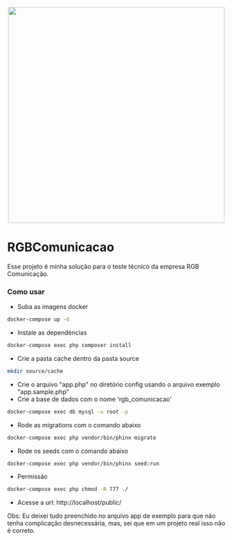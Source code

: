 <p align="center">
  <img src="https://user-images.githubusercontent.com/54549125/152555128-7976e745-f464-445e-a134-e24ab4f59880.gif" width="500"/> 
</p>

# RGBComunicacao

Esse projeto é minha solução para o teste técnico da empresa RGB Comunicação.

### Como usar

- Suba as imagens docker
```bash
docker-compose up -d
```
- Instale as dependências
```bash
docker-compose exec php composer install
```
- Crie a pasta cache dentro da pasta source
```bash
mkdir source/cache
```
- Crie o arquivo "app.php" no diretório config usando o arquivo exemplo "app.sample.php"
- Crie a base de dados com o nome 'rgb_comunicacao'
```bash
docker-compose exec db mysql -u root -p
```
- Rode as migrations com o comando abaixo
```bash
docker-compose exec php vendor/bin/phinx migrate
```
- Rode os seeds com o comando abaixo
```bash
docker-compose exec php vendor/bin/phinx seed:run
```
- Permissão
```bash
docker-compose exec php chmod -R 777 ./
```
- Acesse a url: http://localhost/public/

Obs: Eu deixei tudo preenchido no arquivo app de exemplo para que não tenha complicação desnecessária, mas, sei que em um projeto real isso não é correto.
